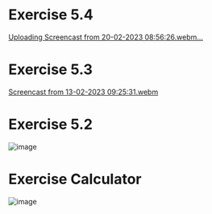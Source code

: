 # Exercise 5.4
[Uploading Screencast from 20-02-2023 08:56:26.webm…]()

# Exercise 5.3
[Screencast from 13-02-2023 09:25:31.webm](https://user-images.githubusercontent.com/75287670/218359017-68d8cb5e-0035-4d4a-92b0-1739ad2e8949.webm)

# Exercise 5.2
![image](https://user-images.githubusercontent.com/75287670/218240626-32d5d535-d11a-42db-b22f-197e23cbfa06.png)

# Exercise Calculator
![image](https://user-images.githubusercontent.com/75287670/218359604-f44c4c45-4155-45f8-8dcc-c04fdec95262.png)
